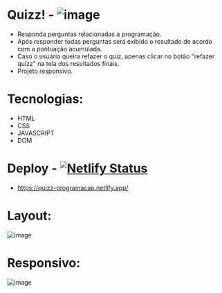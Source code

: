 # Quizz! - ![image](https://img.shields.io/badge/-concluido-green)

- Responda perguntas relacionadas a programação. 
- Após responder todas perguntas será exibido o resultado de acordo com a pontuação acumulada.
- Caso o usuário queira refazer o quiz, apenas clicar no botão "refazer quizz" na tela dos resultados finais.
- Projeto responsivo.

# Tecnologias:
- HTML
- CSS 
- JAVASCRIPT
- DOM

# Deploy - [![Netlify Status](https://api.netlify.com/api/v1/badges/14427f7b-7213-4416-9bf1-8613e18b11f1/deploy-status)](https://app.netlify.com/sites/quizz-programacao/deploys)
- https://quizz-programacao.netlify.app/


# Layout: 

![image](https://user-images.githubusercontent.com/100312812/208806792-797f4e1e-855d-4350-8427-93eae7f94933.png)

# Responsivo: 

![image](https://user-images.githubusercontent.com/100312812/208807065-ce380673-70fd-4c0a-8bb6-c3f2e31c4af4.png)


